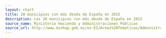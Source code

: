 ```yaml
---
layout: chart
title: 20 municipios con más deuda de España en 2015
description: Los 20 municipios con más deuda de España en 2015
source_name: Ministerio Hacienda y Administraciones Públicas
source_url: http://www.minhap.gob.es/es-ES/Areas%20Tematicas/Administracion%20Electronica/OVEELL/Paginas/DeudaViva.aspx
---
```


<div id="municipalitiesDebt" data-chart-container="municipalitiesDebt" width="100%"
data-chart-data-url="/charts/municipalities-debt.csv"></div>
